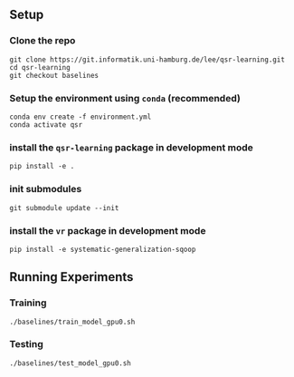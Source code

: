 ## Setup
### Clone the repo
```
git clone https://git.informatik.uni-hamburg.de/lee/qsr-learning.git
cd qsr-learning
git checkout baselines
```

### Setup the environment using `conda` (recommended)
```
conda env create -f environment.yml
conda activate qsr
```

### install the `qsr-learning` package in development mode
`pip install -e .`

### init submodules
`git submodule update --init`

### install the `vr` package in development mode
```
pip install -e systematic-generalization-sqoop
```

## Running Experiments
### Training
`./baselines/train_model_gpu0.sh`
### Testing
`./baselines/test_model_gpu0.sh`
